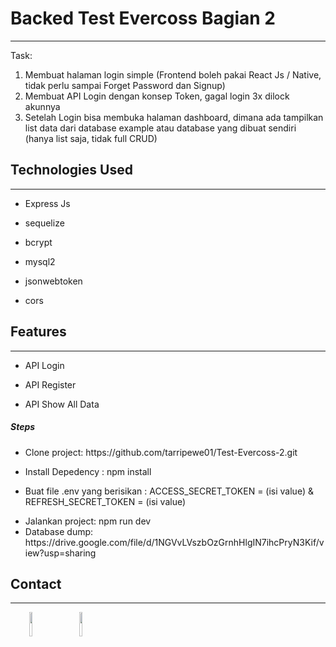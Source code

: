 <h1>Backed Test Evercoss Bagian 2</h1>
<hr><p>Task:</p>
<ol>
<li>Membuat halaman login simple (Frontend boleh pakai React Js /
Native, tidak perlu sampai Forget Password dan Signup)</li>
<li>Membuat API Login dengan konsep Token, gagal login 3x dilock
akunnya</li>
<li>Setelah Login bisa membuka halaman dashboard, dimana ada
tampilkan list data dari database example atau database yang
dibuat sendiri (hanya list saja, tidak full CRUD)</li>
</ol><h2>Technologies Used</h2>
<hr><ul>
<li>Express Js</li>
</ul><ul>
<li>sequelize</li>
</ul><ul>
<li>bcrypt</li>
</ul><ul>
<li>mysql2</li>
</ul><ul>
<li>jsonwebtoken</li>
</ul><ul>
<li>cors</li>
</ul><h2>Features</h2>
<hr><ul>
<li>API Login</li>
</ul><ul>
<li>API Register</li>
</ul><ul>
<li>API Show All Data</li>
</ul><h5>Steps</h5><ul>
<li>Clone project: https://github.com/tarripewe01/Test-Evercoss-2.git</li>
</ul><ul>
<li>Install Depedency : npm install</li>
</ul><ul>
<li>Buat file .env yang berisikan : ACCESS_SECRET_TOKEN = (isi value) &amp; REFRESH_SECRET_TOKEN = (isi value)</li>
</ul><ul>
<li>Jalankan project: npm run dev</li>
<li>Database dump: https://drive.google.com/file/d/1NGVvLVszbOzGrnhHlgIN7ihcPryN3Kif/view?usp=sharing</li>
</ul><h2>Contact</h2>
<hr><p><span style="margin-right: 30px;"></span><a href="https://www.linkedin.com/in/tarriperithawesti/"><img target="_blank" src="https://cdn.jsdelivr.net/gh/devicons/devicon/icons/linkedin/linkedin-original.svg" style="width: 10%;"></a><span style="margin-right: 30px;"></span><a href="https://github.com/tarripewe01/Test-Evercoss-2"><img target="_blank" src="https://cdn.jsdelivr.net/gh/devicons/devicon/icons/github/github-original.svg" style="width: 10%;"></a></p>